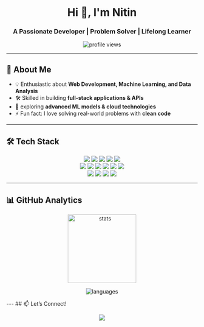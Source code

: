 <!-- Profile Header -->
<h1 align="center">Hi 👋, I'm Nitin</h1>
<h3 align="center">A Passionate Developer | Problem Solver | Lifelong Learner</h3>

<p align="center">
  <img src="https://komarev.com/ghpvc/?username=NitinRajTiwari&label=Profile%20Views&color=0e75b6&style=flat" alt="profile views" />
</p>

---

## 🚀 About Me    
- 💡 Enthusiastic about **Web Development, Machine Learning, and Data Analysis**  
- 🛠 Skilled in building  **full-stack applications & APIs**  
- 🌱 exploring **advanced ML models & cloud technologies**  
- ⚡ Fun fact: I love solving real-world problems with **clean code**  

---

## 🛠 Tech Stack  
<p align="center">
  <!-- Languages -->
  <img src="https://img.shields.io/badge/Python-3776AB?style=flat&logo=python&logoColor=white" />
  <img src="https://img.shields.io/badge/Java-007396?style=flat&logo=java&logoColor=white" />
  <img src="https://img.shields.io/badge/JavaScript-F7DF1E?style=flat&logo=javascript&logoColor=black" />
  <img src="https://img.shields.io/badge/HTML5-E34F26?style=flat&logo=html5&logoColor=white" />
  <img src="https://img.shields.io/badge/CSS3-1572B6?style=flat&logo=css3&logoColor=white" />
  <br/>
  <!-- Frameworks & Tools -->
  <img src="https://img.shields.io/badge/Spring%20Boot-6DB33F?style=flat&logo=springboot&logoColor=white" />
  <img src="https://img.shields.io/badge/Flask-000000?style=flat&logo=flask&logoColor=white" />
  <img src="https://img.shields.io/badge/React-20232A?style=flat&logo=react&logoColor=61DAFB" />
  <img src="https://img.shields.io/badge/Numpy-013243?style=flat&logo=numpy&logoColor=white" />
  <img src="https://img.shields.io/badge/Pandas-150458?style=flat&logo=pandas&logoColor=white" />
  <img src="https://img.shields.io/badge/Matplotlib-003366?style=flat&logo=plotly&logoColor=white" />
  <br/>
  <!-- Tools -->
  <img src="https://img.shields.io/badge/Git-F05032?style=flat&logo=git&logoColor=white" />
  <img src="https://img.shields.io/badge/GitHub-181717?style=flat&logo=github&logoColor=white" />
  <img src="https://img.shields.io/badge/VS%20Code-007ACC?style=flat&logo=visualstudiocode&logoColor=white" />
  <img src="https://img.shields.io/badge/Postman-FF6C37?style=flat&logo=postman&logoColor=white" />
</p>

---

## 📊 GitHub Analytics  

<p align="center">
  <img src="https://github-readme-stats.vercel.app/api?username=NitinRajTiwari&show_icons=true&theme=radical" alt="stats" height="180"/>
</p>
<p align="center">
  <img src="https://github-readme-stats.vercel.app/api/top-langs/?username=NitinRajTiwari&layout=compact&theme=radical" alt="languages" />
</p>
---
## 📫 Let’s Connect!  
<p align="center">
  <a href="www.linkedin.com/in/nitin-raj-tiwari-34505525b">
    <img src="https://img.shields.io/badge/LinkedIn-0077B5?style=flat&logo=linkedin&logoColor=white" />
  </a>
</p>
